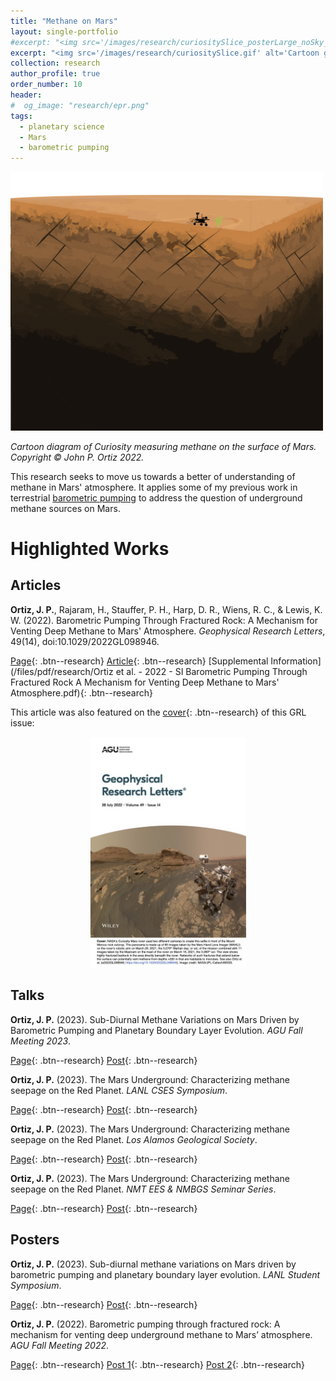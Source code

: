 ```yaml
---
title: "Methane on Mars"
layout: single-portfolio
#excerpt: "<img src='/images/research/curiositySlice_posterLarge_noSky_wFractures-01.png' alt='Cartoon of Curiosity measuring methane on the surface of Mars'>"
excerpt: "<img src='/images/research/curiositySlice.gif' alt='Cartoon gif of Curiosity measuring methane on the surface of Mars'>"
collection: research
author_profile: true
order_number: 10
header: 
#  og_image: "research/epr.png"
tags:
  - planetary science
  - Mars
  - barometric pumping
---
```


<!-- <div style="text-align: center;"> -->
<!-- <img src='/images/research/curiositySlice_posterLarge_noSky_wFractures-01.png'  -->
<!-- width='500px'> -->
<!-- </div> -->
<!-- *Cartoon schematic of Curiosity measuring methane on the surface of Mars.* -->

<!-- <img src='/images/research/curiositySlice_posterLarge_noSky_wFractures-01.png'  -->
<img src='/images/research/curiositySlice.gif' 
width='500px'>

*Cartoon diagram of Curiosity measuring methane on the surface of Mars.<br>
Copyright &copy; John P. Ortiz 2022.*


This research seeks to move us towards a better of understanding of methane in
Mars' atmosphere. It applies some of my previous work in terrestrial
[barometric pumping](/research/baro-pumping/) to address the question of
underground methane sources on Mars. 

# Highlighted Works

## Articles

<b>Ortiz, J. P.</b>, Rajaram, H., Stauffer, P. H., Harp, D. R., Wiens, R. C., &
Lewis, K. W. (2022). Barometric Pumping Through Fractured Rock: A Mechanism for
Venting Deep Methane to Mars' Atmosphere. <i>Geophysical Research Letters</i>,
49(14), doi:10.1029/2022GL098946.

<!-- > There are many regions that meet the necessary conditions for sovereign governance in the world, but few secessionist conflicts.  -->

[Page](/publication/2022-mars-baro-grl){: .btn--research} [Article](https://agupubs.onlinelibrary.wiley.com/doi/10.1029/2022GL098946){: .btn--research}  [Supplemental Information](/files/pdf/research/Ortiz et al. - 2022 - SI Barometric Pumping Through Fractured Rock A Mechanism for Venting Deep Methane to Mars' Atmosphere.pdf){: .btn--research} 

This article was also featured on the [cover](https://agupubs.onlinelibrary.wiley.com/doi/epdf/10.1002/grl.62460){: .btn--research} of this GRL issue:

<div style="text-align: center;">
<img src='/images/research/GRLCover.jpg'
width='250px'>
</div>

<!-- [Preprint](/files/pdf/research/Turning the Lights on.pdf){: .btn--research} [Replication Archive](https://journals.sagepub.com/doi/suppl/10.1177/07388942211015242){: .btn--research} [GitHub Repo](https://github.com/jayrobwilliams/conflict-preemption){: .btn--research} -->

<!-- ## Manuscript in preparation -->
<!--  -->
<!-- Rob Williams. "Keeping a Lid on it: How Government efforts to Prevent Secession Attempts can Fail." Presented at the International Studies Association Annual Convention, Toronto, ON, March 2019. -->
>

## Talks

<b>Ortiz, J. P.</b> (2023). Sub-Diurnal Methane Variations on Mars Driven by Barometric Pumping and Planetary Boundary Layer Evolution. <i>AGU Fall Meeting 2023</i>.

[Page](/talks/2023-marsJGR-agu/){: .btn--research}
[Post](/posts/2023/12/aguConference-talk){: .btn--research}

<b>Ortiz, J. P.</b> (2023). The Mars Underground: Characterizing methane seepage on the Red Planet. <i>LANL CSES Symposium</i>.

[Page](/talks/2023-csesSymposium-mars/){: .btn--research}
[Post](/posts/2023/8/csesSymposium-talk/){: .btn--research}


<b>Ortiz, J. P.</b> (2023). The Mars Underground: Characterizing methane seepage on the Red Planet. <i>Los Alamos Geological Society</i>.

[Page](/talks/2023-marsUnderground-lags){: .btn--research}
[Post](/posts/2023/4/lagsMeeting/){: .btn--research}

<b>Ortiz, J. P.</b> (2023). The Mars Underground: Characterizing methane seepage on the Red Planet. <i>NMT EES & NMBGS Seminar Series</i>.

[Page](/talks/2023-marsUnderground-NMT){: .btn--research}
[Post](/posts/2023/4/nmtBureauSeminar/){: .btn--research}

## Posters

<b>Ortiz, J. P.</b> (2023). Sub-diurnal methane variations on Mars driven by barometric pumping and planetary boundary layer evolution. <i>LANL Student Symposium</i>.

[Page](/talks/2023-studentSymposium-poster){: .btn--research}
[Post](/posts/2023/8/studentSymposium/){: .btn--research}

<b>Ortiz, J. P.</b> (2022). Barometric pumping through fractured rock: A mechanism for venting deep underground methane to Mars’ atmosphere. <i>AGU Fall Meeting 2022</i>. 

[Page](/talks/2022-baroPumpingMars-agu){: .btn--research}
[Post 1](/posts/2022/12/aguFallMeeting/){: .btn--research}
[Post 2](/posts/2022/12/aguRecap/){: .btn--research}

